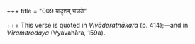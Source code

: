 +++
title = "009 यादृशम् भजते"

+++
This verse is quoted in *Vivādaratnākara* (p. 414);—and in
*Vīramitrodaya* (Vyavahāra, 159a).


